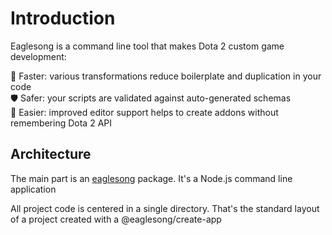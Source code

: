 # Introduction

Eaglesong is a command line tool that makes Dota 2 custom game development:

🚀 Faster: various transformations reduce boilerplate and duplication in your code\
🛡️ Safer: your scripts are validated against auto-generated schemas\
🥚 Easier: improved editor support helps to create addons without remembering Dota 2 API

## Architecture

The main part is an [eaglesong](https://www.npmjs.com/package/eaglesong) package. It's a Node.js
command line application

All project code is centered in a single directory. That's the standard layout of a project created
with a @eaglesong/create-app
